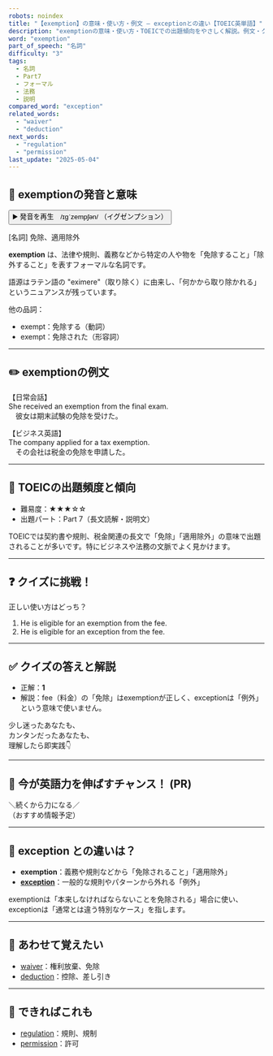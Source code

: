 ```yaml
---
robots: noindex
title: "【exemption】の意味・使い方・例文 ― exceptionとの違い【TOEIC英単語】"
description: "exemptionの意味・使い方・TOEICでの出題傾向をやさしく解説。例文・クイズ付きでexceptionとの違いもわかりやすく学べます。"
word: "exemption"
part_of_speech: "名詞"
difficulty: "3"
tags:
  - 名詞
  - Part7
  - フォーマル
  - 法務
  - 説明
compared_word: "exception"
related_words:
  - "waiver"
  - "deduction"
next_words:
  - "regulation"
  - "permission"
last_update: "2025-05-04"
---
```


## 🔰 exemptionの発音と意味

<button class="play-audio" onclick="playTTS('exemption')">
  <span class="play-audio-main">
    ▶️ 発音を再生　/ɪɡˈzempʃən/
  </span>
  <span class="play-audio-sub">
    （イグゼンプション）
  </span>
</button>

[名詞] 免除、適用除外

**exemption** は、法律や規則、義務などから特定の人や物を「免除すること」「除外すること」を表すフォーマルな名詞です。

語源はラテン語の "eximere"（取り除く）に由来し、「何かから取り除かれる」というニュアンスが残っています。

他の品詞：  
- exempt：免除する（動詞）
- exempt：免除された（形容詞）

---

## ✏️ exemptionの例文

【日常会話】  
She received an exemption from the final exam.  
　彼女は期末試験の免除を受けた。

【ビジネス英語】  
The company applied for a tax exemption.  
　その会社は税金の免除を申請した。

---

## 🎯 TOEICの出題頻度と傾向

- 難易度：★★★☆☆
- 出題パート：Part 7（長文読解・説明文）

TOEICでは契約書や規則、税金関連の長文で「免除」「適用除外」の意味で出題されることが多いです。特にビジネスや法務の文脈でよく見かけます。

---

## ❓ クイズに挑戦！

正しい使い方はどっち？

1. He is eligible for an exemption from the fee.  
2. He is eligible for an exception from the fee.

---

## ✅ クイズの答えと解説

- 正解：**1**
- 解説：fee（料金）の「免除」はexemptionが正しく、exceptionは「例外」という意味で使いません。

少し迷ったあなたも、  
カンタンだったあなたも、  
理解したら即実践👇️

---

## 🚀 今が英語力を伸ばすチャンス！ (PR)

<div class="info-center">
＼続くから力になる／<br>  
（おすすめ情報予定）
</div>

---

## 🤔  exception との違いは？

- **exemption**：義務や規則などから「免除されること」「適用除外」
- **[exception](/word/exception)**：一般的な規則やパターンから外れる「例外」

exemptionは「本来しなければならないことを免除される」場合に使い、exceptionは「通常とは違う特別なケース」を指します。

---

## 🧩 あわせて覚えたい

- [waiver](/word/waiver)：権利放棄、免除
- [deduction](/word/deduction)：控除、差し引き

---

## 📖 できればこれも

- [regulation](/word/regulation)：規則、規制
- [permission](/word/permission)：許可

<!-- cvid: aid23_bid33 -->
